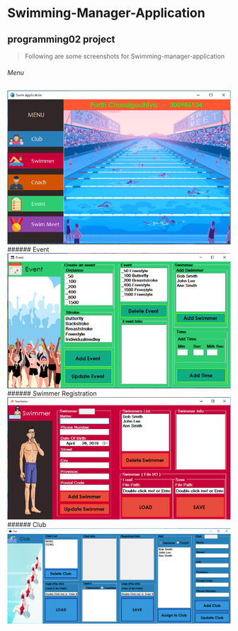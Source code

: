 # Swimming-Manager-Application<br/>
## programming02 project<br/>
> Following are some screenshots for Swimming-manager-application<br/>
###### Menu
<img src="images/menu.PNG" />
<br/>
###### Event
<img src="images/Event.PNG" /><br/>
###### Swimmer Registration
<img src="images/swimmer.PNG" /><br/>
###### Club
<img src="images/Club.PNG" /><br/>

